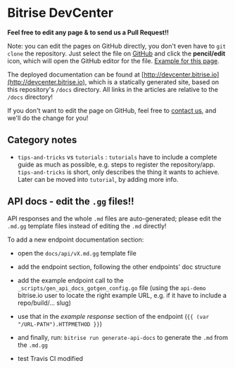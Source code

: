 # Bitrise DevCenter

**Feel free to edit any page & to send us a Pull Request!!**

Note: you can edit the pages on GitHub directly,
you don't even have to `git clone` the repository.
Just select the file on [GitHub](https://github.com/bitrise-io/devcenter)
and click the **pencil/edit** icon,
which will open the GitHub editor for the file.
[Example for this page](https://github.com/bitrise-io/devcenter/edit/master/README.md).

The deployed documentation can be found at [http://devcenter.bitrise.io](http://devcenter.bitrise.io), which is a statically generated site, based on this repository's `/docs` directory. All links in the articles are relative to the `/docs` directory!

If you don't want to edit the page on GitHub,
feel free to [contact us](https://www.bitrise.io/contact),
and we'll do the change for you!

## Category notes

- `tips-and-tricks` vs `tutorials` : `tutorials` have to include a complete guide as much as possible,
  e.g. steps to register the repository/app. `tips-and-tricks` is short, only describes the thing it
  wants to achieve. Later can be moved into `tutorial`, by adding more info.


## API docs - edit the `.gg` files!!

API responses and the whole `.md` files are auto-generated;
please edit the `.md.gg` template files instead of editing the `.md` directly!

To add a new endpoint documentation section:

- open the `docs/api/vX.md.gg` template file
- add the endpoint section, following the other endpoints' doc structure
- add the example endpoint call to the `_scripts/gen_api_docs_gotgen_config.go` file (using the `api-demo`
  bitrise.io user to locate the right example URL, e.g. if it have to include a repo/build/... slug)
- use that in the _example response_ section of the endpoint (`{{ (var "/URL-PATH").HTTPMETHOD }}`)
- and finally, run: `bitrise run generate-api-docs` to generate the `.md` from the `.md.gg`

- test Travis CI modified